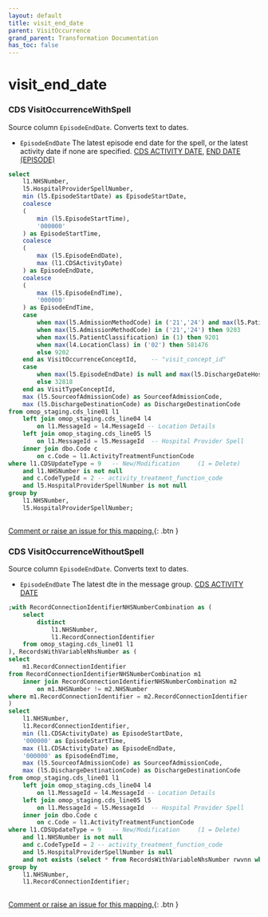 ```yaml
---
layout: default
title: visit_end_date
parent: VisitOccurrence
grand_parent: Transformation Documentation
has_toc: false
---
```

# visit_end_date
### CDS VisitOccurrenceWithSpell
Source column  `EpisodeEndDate`.
Converts text to dates.

* `EpisodeEndDate` The latest episode end date for the spell, or the latest activity date if none are specified. [CDS ACTIVITY DATE](https://www.datadictionary.nhs.uk/data_elements/cds_activity_date.html), [END DATE (EPISODE)](https://www.datadictionary.nhs.uk/data_elements/end_date__episode_.html)

```sql
select
	l1.NHSNumber,
	l5.HospitalProviderSpellNumber,
	min (l5.EpisodeStartDate) as EpisodeStartDate,
	coalesce 
	(
		min (l5.EpisodeStartTime), 
		'000000'
	) as EpisodeStartTime,
	coalesce 
	(
		max (l5.EpisodeEndDate), 
		max (l1.CDSActivityDate)
	) as EpisodeEndDate,
	coalesce 
	(
		max (l5.EpisodeEndTime), 
		'000000'
	) as EpisodeEndTime,
	case 
		when max(l5.AdmissionMethodCode) in ('21','24') and max(l5.PatientClassification) = 1 then 262
        when max(l5.AdmissionMethodCode) in ('21','24') then 9203
        when max(l5.PatientClassification) in (1) then 9201
        when max(l4.LocationClass) in ('02') then 581476
		else 9202
	end as VisitOccurrenceConceptId,    -- "visit_concept_id"
	case 
		when max(l5.EpisodeEndDate) is null and max(l5.DischargeDateHospitalProviderSpell) is null then 32220
        else 32818
	end as VisitTypeConceptId,
	max (l5.SourceofAdmissionCode) as SourceofAdmissionCode,
	max (l5.DischargeDestinationCode) as DischargeDestinationCode
from omop_staging.cds_line01 l1
	left join omop_staging.cds_line04 l4 
		on l1.MessageId = l4.MessageId -- Location Details 
	left join omop_staging.cds_line05 l5 
		on l1.MessageId = l5.MessageId  -- Hospital Provider Spell
	inner join dbo.Code c 
		on c.Code = l1.ActivityTreatmentFunctionCode
where l1.CDSUpdateType = 9   -- New/Modification     (1 = Delete)
	and l1.NHSNumber is not null
	and c.CodeTypeId = 2 -- activity_treatment_function_code
	and l5.HospitalProviderSpellNumber is not null
group by 
	l1.NHSNumber, 
	l5.HospitalProviderSpellNumber;
	
```


[Comment or raise an issue for this mapping.](https://github.com/answerdigital/oxford-omop-data-mapper/issues/new?title=OMOP%20VisitOccurrence%20table%20visit_end_date%20field%20CDS%20VisitOccurrenceWithSpell%20mapping){: .btn }
### CDS VisitOccurrenceWithoutSpell
Source column  `EpisodeEndDate`.
Converts text to dates.

* `EpisodeEndDate` The latest dte in the message group. [CDS ACTIVITY DATE](https://www.datadictionary.nhs.uk/data_elements/cds_activity_date.html)

```sql
;with RecordConnectionIdentifierNHSNumberCombination as (
	select
		distinct 
			l1.NHSNumber,
			l1.RecordConnectionIdentifier
	from omop_staging.cds_line01 l1
), RecordsWithVariableNhsNumber as (
select
	m1.RecordConnectionIdentifier
from RecordConnectionIdentifierNHSNumberCombination m1
	inner join RecordConnectionIdentifierNHSNumberCombination m2
		on m1.NHSNumber != m2.NHSNumber
where m1.RecordConnectionIdentifier = m2.RecordConnectionIdentifier
)
select
	l1.NHSNumber,
	l1.RecordConnectionIdentifier,
	min (l1.CDSActivityDate) as EpisodeStartDate,
	'000000' as EpisodeStartTime,
	max (l1.CDSActivityDate) as EpisodeEndDate,
	'000000' as EpisodeEndTime,
	max (l5.SourceofAdmissionCode) as SourceofAdmissionCode,
	max (l5.DischargeDestinationCode) as DischargeDestinationCode
from omop_staging.cds_line01 l1
	left join omop_staging.cds_line04 l4 
		on l1.MessageId = l4.MessageId -- Location Details 
	left join omop_staging.cds_line05 l5 
		on l1.MessageId = l5.MessageId  -- Hospital Provider Spell
	inner join dbo.Code c 
		on c.Code = l1.ActivityTreatmentFunctionCode
where l1.CDSUpdateType = 9   -- New/Modification     (1 = Delete)
	and l1.NHSNumber is not null
	and c.CodeTypeId = 2 -- activity_treatment_function_code
	and l5.HospitalProviderSpellNumber is null
	and not exists (select * from RecordsWithVariableNhsNumber rwvnn where rwvnn.RecordConnectionIdentifier = l1.RecordConnectionIdentifier)
group by 
	l1.NHSNumber, 
	l1.RecordConnectionIdentifier;
	
```


[Comment or raise an issue for this mapping.](https://github.com/answerdigital/oxford-omop-data-mapper/issues/new?title=OMOP%20VisitOccurrence%20table%20visit_end_date%20field%20CDS%20VisitOccurrenceWithoutSpell%20mapping){: .btn }

